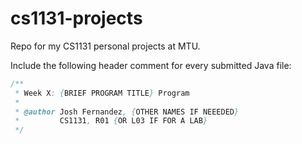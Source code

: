 # cs1131-projects
Repo for my CS1131 personal projects at MTU.

Include the following header comment for every submitted Java file:
```java
/**
 * Week X: {BRIEF PROGRAM TITLE} Program
 *
 * @author Josh Fernandez, {OTHER NAMES IF NEEEDED}
 *         CS1131, R01 {OR L03 IF FOR A LAB}
 */
```
